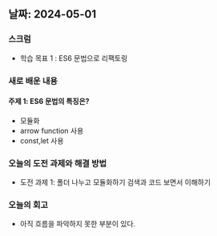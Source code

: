 ## 날짜: 2024-05-01

### 스크럼
- 학습 목표 1 : ES6 문법으로 리팩토링

### 새로 배운 내용
#### 주제 1: ES6 문법의 특징은?
- 모듈화
- arrow function 사용
- const,let 사용

### 오늘의 도전 과제와 해결 방법
- 도전 과제 1: 폴더 나누고 모듈화하기
             검색과 코드 보면서 이해하기

### 오늘의 회고
- 아직 흐름을 파악하지 못한 부분이 있다.
